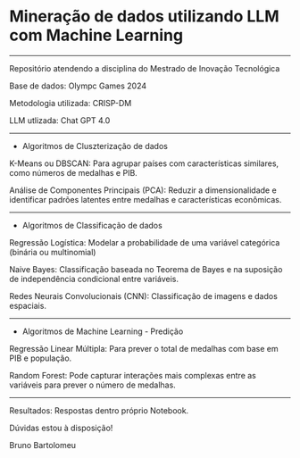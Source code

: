 # Mineração de dados utilizando LLM com Machine Learning
---

Repositório atendendo a disciplina do Mestrado de Inovação Tecnológica

Base de dados: Olympc Games 2024

Metodologia utilizada: CRISP-DM

LLM utlizada: Chat GPT 4.0

----

* Algoritmos de Cluszterização de dados 


K-Means ou DBSCAN: Para agrupar países com características similares, como números de medalhas e PIB.

Análise de Componentes Principais (PCA): Reduzir a dimensionalidade e identificar padrões latentes entre medalhas e características econômicas.

----

* Algoritmos de Classificação de dados 


 Regressão Logística: Modelar a probabilidade de uma variável categórica (binária ou multinomial)
 
 Naive Bayes: Classificação baseada no Teorema de Bayes e na suposição de independência condicional entre variáveis.

 Redes Neurais Convolucionais (CNN): Classificação de imagens e dados espaciais.

----

* Algoritmos de Machine Learning - Predição

Regressão Linear Múltipla: Para prever o total de medalhas com base em PIB e população.

Random Forest: Pode capturar interações mais complexas entre as variáveis para prever o número de medalhas.


----

Resultados: Respostas dentro próprio Notebook.

Dúvidas estou à disposição!

Bruno Bartolomeu
